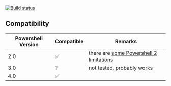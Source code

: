 [![Build status](https://ci.appveyor.com/api/projects/status/q38mor7o20ejxswx?svg=true)](https://ci.appveyor.com/project/alx9r/a9foundations)

## Compatibility

Powershell Version | Compatible         | Remarks
-------------------|--------------------|--------
2.0                | :white_check_mark: | there are [some Powershell 2 limitations](https://github.com/alx9r/a9Foundations/labels/Powershell%202%20Limitation)
3.0                | :grey_question:    | not tested, probably works
4.0                | :white_check_mark: |

